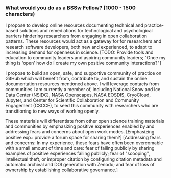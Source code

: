 ### What would you do as a BSSw Fellow? (1000 - 1500 characters)

I propose to develop online resources documenting technical and practice-based solutions
and remediations for technological and psychological barriers hindering researchers from
engaging in open collaboration patterns. These resources would act as a gateway for
for researchers and research software developers, both new and experienced, to adapt to
increasing demand for openness in science. [TODO: Provide tools and education to
community leaders and aspiring community leaders; "Once my thing is 'open' how do I
create my own positive community interactions?"]

I propose to build an open, safe, and supportive community of practice on GitHub which
will benefit from, contribute to, and sustain the online documentation resources
mentioned above. I will leverage contacts from communities I am currently a member of,
including  National Snow and Ice Data Center (NSIDC), NASA Openscapes, NASA EOSDIS,
CryoCloud, Jupyter, and Center for Scientific Collaboration and Community Engagement
(CSCCE), to seed this community with researchers who are transitioning to new ways of
working openly.

These materials will differentiate from other open science training materials and
communities by emphasizing positive experiences enabled by and addressing fears and
concerns about open work modes. [Emphasizing positive exp.: provide a forum space for
sharing them?] [Addressing fears and concerns: In my experience, these fears have often
been overcomable with a small amount of time and care: fear of failing publicly by
sharing examples of positive experiences failing publicly; fear of "scooping",
intellectual theft, or improper citation by configuring citation metadata and automatic
archival and DOI generation with Zenodo; and fear of loss of ownership by establishing
collaborative governance.]
